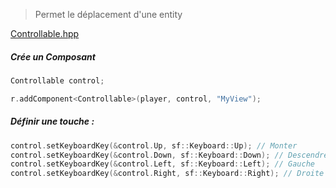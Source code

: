 > Permet le déplacement d'une entity

[Controllable.hpp](../../engine/include/components/Controllable.hpp)

##### Crée un Composant

```C++
Controllable control;

r.addComponent<Controllable>(player, control, "MyView");
```

##### Définir une touche :

```C++
control.setKeyboardKey(&control.Up, sf::Keyboard::Up); // Monter
control.setKeyboardKey(&control.Down, sf::Keyboard::Down); // Descendre
control.setKeyboardKey(&control.Left, sf::Keyboard::Left); // Gauche
control.setKeyboardKey(&control.Right, sf::Keyboard::Right); // Droite
```

